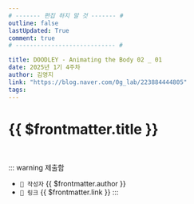 ```yaml
---
# ------- 편집 하지 말 것 ------- #
outline: false
lastUpdated: True
comment: true
# ---------------------------- #

title: DOODLEY - Animating the Body 02 _ 01
date: 2025년 1기 4주차
author: 김영지
link: "https://blog.naver.com/0g_lab/223884444805"
tags:
---
```


# {{ $frontmatter.title }}

<br>

<!-- 여기는 냅두기 -->
::: warning 제출함
 - `🥳 작성자` {{ $frontmatter.author }}
 - `🔗 링크` <a :href="$frontmatter.link" target="_blank" rel="noopener"> {{ $frontmatter.link }} </a>
::: 

<!-- 업데이트 사항 등 필요한 내용 아래부터 자유롭게 사용 -->
<!-- ::: info 업데이트 내역
- 2025-08-01 첫 게시  
- 2025-08-09: 이미지 추가  
- 2025-08-10: 오타 수정
::: -->
